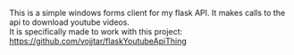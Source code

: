 This is a simple windows forms client for my flask API. It makes calls to the api to download youtube videos. \
It is specifically made to work with this project: https://github.com/vojjtar/flaskYoutubeApiThing

